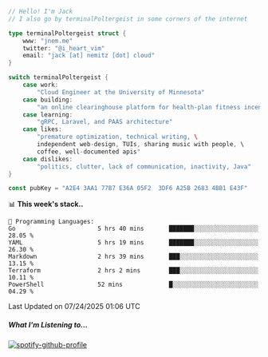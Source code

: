 ```go
// Hello! I'm Jack
// I also go by terminalPoltergeist in some corners of the internet

type terminalPoltergeist struct {
    www: "jnem.me"
    twitter: "@i_heart_vim"
    email: "jack [at] nemitz [dot] cloud"
}

switch terminalPoltergeist {
    case work:
        "Cloud Engineer at the University of Minnesota"
    case building:
        "an online clearinghouse platform for health-plan fitness incentive programs"
    case learning:
        "gRPC, Laravel, and PAAS architecture"
    case likes:
        "premature optimization, technical writing, \
        independent web-design, TUIs, sharing music with people, \
        coffee, well-documented apis"
    case dislikes:
        "politics, clutter, lack of communication, inactivity, Java"
}

const pubKey = "A2E4 3AA1 77B7 E36A 05F2  3DF6 A25B 2683 4BB1 E43F"
```

<!--START_SECTION:waka-->
📊 **This week's stack..** 

```text
💬 Programming Languages: 
Go                       5 hrs 40 mins       ███████░░░░░░░░░░░░░░░░░░   28.05 % 
YAML                     5 hrs 19 mins       ███████░░░░░░░░░░░░░░░░░░   26.30 % 
Markdown                 2 hrs 39 mins       ███░░░░░░░░░░░░░░░░░░░░░░   13.15 % 
Terraform                2 hrs 2 mins        ███░░░░░░░░░░░░░░░░░░░░░░   10.11 % 
PowerShell               52 mins             █░░░░░░░░░░░░░░░░░░░░░░░░   04.29 % 
```


 Last Updated on 07/24/2025 01:06 UTC
<!--END_SECTION:waka-->

##### What I'm Listening to...

[![spotify-github-profile](https://jnem.me/listening-item?maxAge=2592000)](https://jnem.me/listening)
